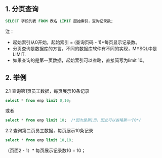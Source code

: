 ## 1. 分页查询

```sql
SELECT 字段列表 FROM 表名 LIMIT 起始索引，查询记录数;
```

注：

- 起始索引从0开始，起始索引 = (查询页码 - 1)*每页显示记录数。
- 分页查询是数据库的方言，不同的数据库软件有不同的实现，MYSQL中是LIMIT.
- 如果查询的是第一页数据，起始索引可以省略，直接简写为limit 10。

## 2. 举例

2.1 查询第1页员工数据，每页展示10条记录

```sql
select * from emp limit 0,10;
```

或者

```sql
select * from emp limit 10;  /*因为是第1页，因此可以省略第一个0*/
```

2.2 查询第二页员工数据，每页展示10条记录

```sql
select * from emp limit 10,10;
```

（页面2 - 1）* 每页展示记录数10 = 10；